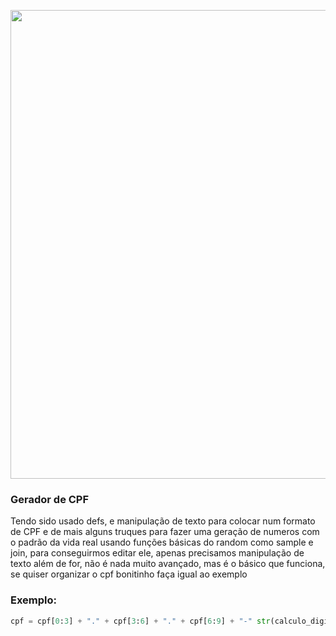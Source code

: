 <div align="center">

[<img src="https://i0.wp.com/blog.meuid.com.br/wp-content/uploads/2020/12/CPF-irregular_-Saiba-como-resolver-1.jpg?fit=2340%2C1030&ssl=1" width="750" />](https://i0.wp.com/blog.meuid.com.br/wp-content/uploads/2020/12/CPF-irregular_-Saiba-como-resolver-1.jpg?fit=2340%2C1030&ssl=1)

</div>

### Gerador de CPF

Tendo sido usado defs, e manipulação de texto para colocar num formato de CPF e de mais alguns truques para fazer uma geração de numeros com o padrão da vida real usando funções básicas do random como sample e join, para conseguirmos editar ele, apenas precisamos manipulação de texto além de for, não é nada muito avançado, mas é o básico que funciona, se quiser organizar o cpf bonitinho faça igual ao exemplo 

 ### Exemplo:

   ```py
 cpf = cpf[0:3] + "." + cpf[3:6] + "." + cpf[6:9] + "-" str(calculo_digitoX(cpf)) + str(calculo_digitoY(cpf))

